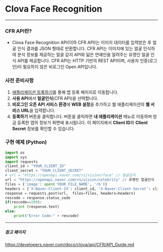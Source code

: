 # Clova Face Recognition

***

### CFR API란?

* Clova Face Recognition API(이하 CFR API)는 이미지 데이터를 입력받은 후 얼굴 인식 결과를 JSON 형태로 반환합니다. CFR API는 이미지에 있는 얼굴 인식하여 분석 정보를 제공하는 얼굴 감지 API와 닮은 연예인을 알려주는 유명인 얼굴 인식 API를 제공합니다. CFR API는 HTTP 기반의 REST API이며, 사용자 인증(로그인)이 필요하지 않은 비로그인 Open API입니다.



### 사전 준비사항

1. [애플리케이션 등록하기](https://developers.naver.com/apps/#/wizard/register)를 통해 앱 등록 페이지로 이동합니다.
2. **사용 API**에서 **얼굴인식**(CFR API)을 선택합니다.
3. **비로그인 오픈 API 서비스 환경**에 **WEB 설정**을 추가하고 웹 애플리케이션의 **웹 서비스 URL**을 입력합니다.
4. **등록하기** 버튼을 클릭합니다. 버튼을 클릭하면 **내 애플리케이션** 메뉴로 이동하며 방금 등록한 앱의 정보가 화면에 표시됩니다. 이 페이지에서 **Client ID**와 **Client Secret** 정보를 확인할 수 있습니다.



### 구현 예제 (Python)

```python
import os
import sys
import requests
client_id = "YOUR_CLIENT_ID"
client_secret = "YOUR_CLIENT_SECRET"
# url = "https://openapi.naver.com/v1/vision/face" // 얼굴감지
url = "https://openapi.naver.com/v1/vision/celebrity" // 유명인 얼굴인식
files = {'image': open('YOUR_FILE_NAME', 'rb')}
headers = {'X-Naver-Client-Id': client_id, 'X-Naver-Client-Secret': client_secret }
response = requests.post(url,  files=files, headers=headers)
rescode = response.status_code
if(rescode==200):
    print (response.text)
else:
    print("Error Code:" + rescode)
```



***

##### 참고 페이지

https://developers.naver.com/docs/clova/api/CFR/API_Guide.md

